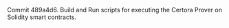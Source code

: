 Commit 489a4d6.                    Build and Run scripts for executing the Certora Prover on Solidity smart contracts.